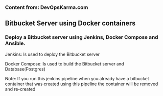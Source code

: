### Content from: DevOpsKarma.com
## Bitbucket Server using Docker containers
### Deploy a Bitbucket server using Jenkins, Docker Compose and Ansible.

Jenkins: Is used to deploy the Bitbucket server

Docker Compose: Is used to build the Bitbucket server and Database(Postgres)

Note:
If you run this jenkins pipeline when you already have a bitbucket container that 
was created using this pipeline the container will be removed and re-created
